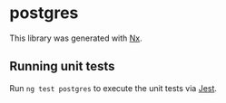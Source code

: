 # postgres

This library was generated with [Nx](https://nx.dev).

## Running unit tests

Run `ng test postgres` to execute the unit tests via [Jest](https://jestjs.io).
